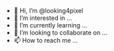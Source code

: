 - 👋 Hi, I’m @looking4pixel
- 👀 I’m interested in ...
- 🌱 I’m currently learning ...
- 💞️ I’m looking to collaborate on ...
- 📫 How to reach me ...

<!---
looking4pixel/looking4pixel is a ✨ special ✨ repository because its `README.md` (this file) appears on your GitHub profile.
You can click the Preview link to take a look at your changes.
--->
